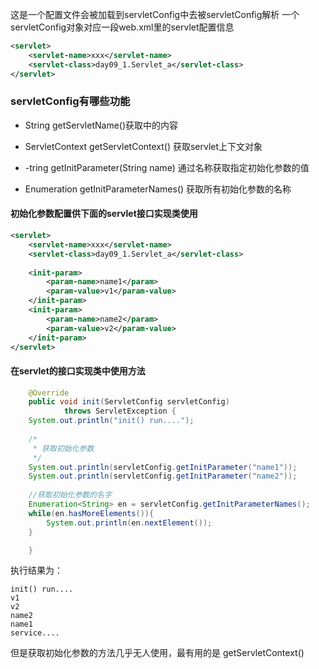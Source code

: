 这是一个配置文件会被加载到servletConfig中去被servletConfig解析
一个servletConfig对象对应一段web.xml里的servlet配置信息
```xml
<servlet>
    <servlet-name>xxx</servlet-name>
    <servlet-class>day09_1.Servlet_a</servlet-class>
</servlet>
```
### servletConfig有哪些功能
- String getServletName()获取<servlet-name>中的内容
- ServletContext getServletContext()  获取servlet上下文对象
- -tring getInitParameter(String name)
通过名称获取指定初始化参数的值

- Enumeration<String> getInitParameterNames() 
获取所有初始化参数的名称

#### 初始化参数配置供下面的servlet接口实现类使用
```xml
<servlet>
    <servlet-name>xxx</servlet-name>
    <servlet-class>day09_1.Servlet_a</servlet-class>
    
    <init-param>
        <param-name>name1</param>
        <param-value>v1</param-value>
    </init-param>
    <init-param>
        <param-name>name2</param>
        <param-value>v2</param-value>
    </init-param>
</servlet>
```
#### 在servlet的接口实现类中使用方法
```java
    @Override
    public void init(ServletConfig servletConfig)
            throws ServletException {
	System.out.println("init() run....");
		
    /*
     * 获取初始化参数
     */
    System.out.println(servletConfig.getInitParameter("name1"));
    System.out.println(servletConfig.getInitParameter("name2"));
    
    //获取初始化参数的名字
    Enumeration<String> en = servletConfig.getInitParameterNames();
    while(en.hasMoreElements()){
    	System.out.println(en.nextElement());
    }

	}
```
执行结果为：

    init() run....
    v1
    v2
    name2
    name1
    service....
但是获取初始化参数的方法几乎无人使用，最有用的是
getServletContext() 
